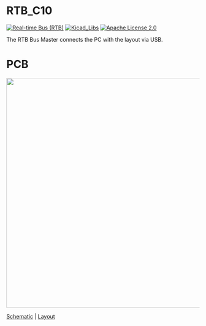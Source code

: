 # RTB_C10
[![Real-time Bus (RTB)](https://img.shields.io/badge/RTB_Project-FF6699)](https://www.rtb4dcc.de)
[![Kicad_Libs](https://img.shields.io/badge/Kicad_Libs-29C7FF)](https://github.com/git4dcc/RTB_SamacSys)
[![Apache License 2.0](https://img.shields.io/badge/license-Apache%20License%202.0-lightgray)](https://www.apache.org/licenses/LICENSE-2.0)

The RTB Bus Master connects the PC with the layout via USB.

# PCB
<img src="https://rtb4dcc.de/wp-content/uploads/2024/01/C10_2.png" width=600>

[Schematic](doc/C10_schematic.pdf) | [Layout](doc/C10_layout.pdf)

